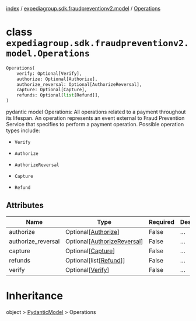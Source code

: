[index](index.md) /
[expediagroup.sdk.fraudpreventionv2.model](expediagroup.sdk.fraudpreventionv2.model.md)
/ [Operations](Operations.md)

# class `expediagroup.sdk.fraudpreventionv2.model.Operations`

```python
Operations(
    verify: Optional[Verify],
    authorize: Optional[Authorize],
    authorize_reversal: Optional[AuthorizeReversal],
    capture: Optional[Capture],
    refunds: Optional[list[Refund]],
)
```

pydantic model Operations: All operations related to a payment
throughout its lifespan. An operation represents an event external to
Fraud Prevention Service that specifies to perform a payment operation.
Possible operation types include:

- `Verify`

- `Authorize`

- `AuthorizeReversal`

- `Capture`

- `Refund`

## Attributes

| Name               | Type                                                  | Required | Description |
| ------------------ | ----------------------------------------------------- | -------- | ----------- |
| authorize          | Optional\[[Authorize](Authorize.md)\]                 | False    | …           |
| authorize_reversal | Optional\[[AuthorizeReversal](AuthorizeReversal.md)\] | False    | …           |
| capture            | Optional\[[Capture](Capture.md)\]                     | False    | …           |
| refunds            | Optional\[list\[[Refund](Refund.md)\]\]               | False    | …           |
| verify             | Optional\[[Verify](Verify.md)\]                       | False    | …           |

# Inheritance

object > [PydanticModel](PydanticModel.md) > Operations
